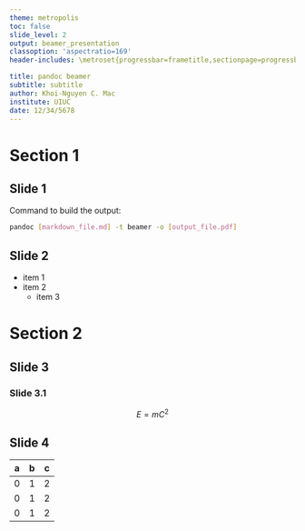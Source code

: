 ```yaml
---
theme: metropolis
toc: false
slide_level: 2
output: beamer_presentation
classoption: 'aspectratio=169'
header-includes: \metroset{progressbar=frametitle,sectionpage=progressbar}

title: pandoc beamer
subtitle: subtitle
author: Khoi-Nguyen C. Mac
institute: UIUC
date: 12/34/5678
---
```


# Section 1

## Slide 1
Command to build the output:

```bash
pandoc [markdown_file.md] -t beamer -o [output_file.pdf]
```

## Slide 2
- item 1
- item 2
	- item 3

# Section 2
## Slide 3
### Slide 3.1
$$E=mC^2$$

## Slide 4
| a | b | c |
|---|---|---|
| 0 | 1 | 2 |
| 0 | 1 | 2 |
| 0 | 1 | 2 |
